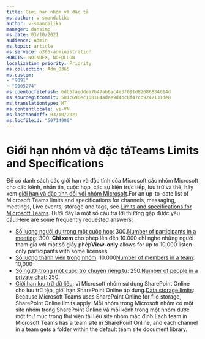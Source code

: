 ```yaml
---
title: Giới hạn nhóm và đặc tả
ms.author: v-smandalika
author: v-smandalika
manager: dansimp
ms.date: 03/10/2021
audience: Admin
ms.topic: article
ms.service: o365-administration
ROBOTS: NOINDEX, NOFOLLOW
localization_priority: Priority
ms.collection: Adm_O365
ms.custom:
- "9091"
- "9005274"
ms.openlocfilehash: 6db5faeddea7b47ab6ac4e3f091d82686834614d
ms.sourcegitcommit: 581c696ec108184adae9d4bc8f47cb9247131de8
ms.translationtype: MT
ms.contentlocale: vi-VN
ms.lasthandoff: 03/10/2021
ms.locfileid: "50714906"
---
```

# <a name="teams-limits-and-specifications"></a><span data-ttu-id="f5788-102">Giới hạn nhóm và đặc tả</span><span class="sxs-lookup"><span data-stu-id="f5788-102">Teams Limits and Specifications</span></span>

<span data-ttu-id="f5788-103">Để có danh sách các giới hạn và đặc tính của Microsoft các nhóm Microsoft cho các kênh, nhắn tin, cuộc họp, các sự kiện trực tiếp, lưu trữ và thẻ, hãy xem [giới hạn và đặc tính đối với nhóm Microsoft](https://docs.microsoft.com/microsoftteams/limits-specifications-teams).</span><span class="sxs-lookup"><span data-stu-id="f5788-103">For an up-to-date list of Microsoft Teams limits and specifications for channels, messaging, meetings, Live events, storage and tags, see [Limits and specifications for Microsoft Teams](https://docs.microsoft.com/microsoftteams/limits-specifications-teams).</span></span> <span data-ttu-id="f5788-104">Dưới đây là một số câu trả lời thường gặp được yêu cầu:</span><span class="sxs-lookup"><span data-stu-id="f5788-104">Here are some frequently requested answers:</span></span>

- <span data-ttu-id="f5788-105">[Số lượng người dự trong một cuộc họp](https://docs.microsoft.com/microsoftteams/limits-specifications-teams#meetings-and-calls): 300.</span><span class="sxs-lookup"><span data-stu-id="f5788-105">[Number of participants in a meeting](https://docs.microsoft.com/microsoftteams/limits-specifications-teams#meetings-and-calls): 300.</span></span> <span data-ttu-id="f5788-106">**Chỉ xem** cho phép lên đến 10.000 chỉ nghe những người tham gia với một số giấy phép</span><span class="sxs-lookup"><span data-stu-id="f5788-106">**View-only** allows for up to 10,000 listen-only participants with some licenses</span></span>
- <span data-ttu-id="f5788-107">[Số lượng thành viên trong nhóm](https://docs.microsoft.com/microsoftteams/limits-specifications-teams#teams-and-channels): 10.000</span><span class="sxs-lookup"><span data-stu-id="f5788-107">[Number of members in a team](https://docs.microsoft.com/microsoftteams/limits-specifications-teams#teams-and-channels): 10,000</span></span>
- <span data-ttu-id="f5788-108">[Số người trong một cuộc trò chuyện riêng tư](https://docs.microsoft.com/microsoftteams/limits-specifications-teams#chat): 250.</span><span class="sxs-lookup"><span data-stu-id="f5788-108">[Number of people in a private chat](https://docs.microsoft.com/microsoftteams/limits-specifications-teams#chat): 250.</span></span> 
- <span data-ttu-id="f5788-109">[Giới hạn lưu trữ dữ liệu](https://docs.microsoft.com/microsoftteams/limits-specifications-teams#storage): vì Microsoft nhóm sử dụng SharePoint Online cho lưu trữ tệp, giới hạn SharePoint Online áp dụng.</span><span class="sxs-lookup"><span data-stu-id="f5788-109">[Data storage limits](https://docs.microsoft.com/microsoftteams/limits-specifications-teams#storage):  Because Microsoft Teams uses SharePoint Online for file storage, SharePoint Online limits apply.</span></span> <span data-ttu-id="f5788-110">Mỗi nhóm trong Microsoft nhóm có một site nhóm trong SharePoint Online và mỗi kênh trong một nhóm được một thư mục trong thư viện tài liệu site nhóm mặc định.</span><span class="sxs-lookup"><span data-stu-id="f5788-110">Each team in Microsoft Teams has a team site in SharePoint Online, and each channel in a team gets a folder within the default team site document library.</span></span>


